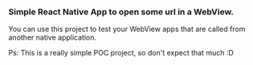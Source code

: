 ### Simple React Native App to open some url in a WebView.

You can use this project to test your WebView apps that are called from another native application.

Ps: This is a really simple POC project, so don't expect that much :D
